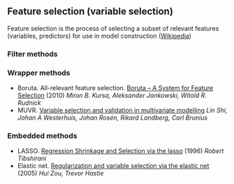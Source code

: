 ## Feature selection (variable selection)
Feature selection is the process of selecting a subset of relevant features (variables, predictors) for use in model construction ([Wikipedia](https://en.wikipedia.org/wiki/Feature_selection))

### Filter methods

### Wrapper methods
* Boruta. All-relevant feature selection.
  [Boruta – A System for Feature Selection](https://www.mimuw.edu.pl/~ajank/papers/Kursa2010.pdf) (2010) *Miron B. Kursa,  Aleksander Jankowski,  Witold R. Rudnick*
* MUVR.
  [Variable selection and validation in multivariate modelling](https://academic.oup.com/bioinformatics/article/35/6/972/5085367) *Lin Shi, Johan A Westerhuis, Johan Rosén, Rikard Landberg, Carl Brunius*

### Embedded methods
* LASSO.
  [Regression Shrinkage and Selection via the lasso](https://statweb.stanford.edu/~tibs/lasso/lasso.pdf) (1996) *Robert Tibshirani*
* Elastic net.
  [Regularization and variable selection via the elastic net](https://web.stanford.edu/~hastie/Papers/B67.2%20(2005)%20301-320%20Zou%20&%20Hastie.pdf) (2005) *Hui Zou, Trevor Hastie*
